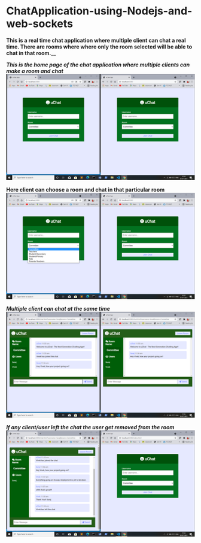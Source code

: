 # ChatApplication-using-Nodejs-and-web-sockets
**This is  a real time chat application where multiple client can chat a real time. There are rooms where where only the room selected will be able to chat in that room.**__

_**This is the home page of the chat application where multiple clients can make a room and chat**_
![](images/Screenshot%20(377).png)

**Here client can choose a room and chat in that particular room**
![](images/Screenshot%20(378).png)


_**Multiple client can chat at the same time**_
![](images/Screenshot%20(380).png)


_**If any client/user left the chat the user get removed from the room**_
![](images/Screenshot%20(383).png)
